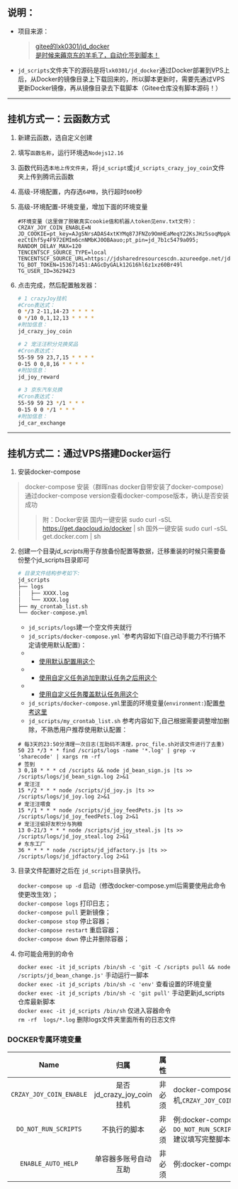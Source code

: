 ## 说明：
* 项目来源：
  > [gitee的lxk0301/jd_docker](https://gitee.com/lxk0301/jd_docker/)  
  > [是时候来薅京东的羊毛了，自动化签到脚本！](https://juejin.cn/post/6894878716192063501)  

* `jd_scripts`文件夹下的源码是将`lxk0301/jd_docker`通过Docker部署到VPS上后，从Docker的镜像目录上下载回来的，所以脚本更新时，需要先通过VPS更新Docker镜像，再从镜像目录去下载脚本（Gitee仓库没有脚本源码！）

---
## 挂机方式一：云函数方式
1. 新建云函数，选自定义创建
2. 填写`函数名称`，运行环境选`Nodejs12.16`
3. 函数代码选`本地上传文件夹`，将`jd_script`或`jd_scripts_crazy_joy_coin`文件夹上传到腾讯云函数
4. 高级-环境配置，内存选`64MB`，执行超时`600`秒
5. 高级-环境配置-环境变量，增加下面的环境变量
   ```properties
   #环境变量（这里做了脱敏真实cookie值和机器人token见env.txt文件）：
   CRZAY_JOY_COIN_ENABLE=N
   JD_COOKIE=pt_key=AJgSNrsADAS4xtKYMq87JFNZo9OmHEaMeqY22KsJHz5soqMppk5TlUTiLOI;pt_pin=Nent;&pt_key=AAJgSYqxADBGhm10BBZy67-ezCtEhf5y4F972EMIm6cnNMbKJ0OBAauo;pt_pin=jd_7b1c5479a095;
   RANDOM_DELAY_MAX=120
   TENCENTSCF_SOURCE_TYPE=local
   TENCENTSCF_SOURCE_URL=https://jdsharedresourcescdn.azureedge.net/jdresource/
   TG_BOT_TOKEN=153671451:AAGcDyGALk12G16hl6z1xz60Br49l
   TG_USER_ID=3629423
   ```
6. 点击完成，然后配置触发器：

    ```bash
    # 1 crazyJoy挂机
    #Cron表达式：
    0 */3 2-11,14-23 * * * *
    0 */10 0,1,12,13 * * * *
    #附加信息：
    jd_crazy_joy_coin
    
    # 2 宠汪汪积分兑换奖品 
    #Cron表达式：
    55-59 59 23,7,15 * * * *
    0-15 0 0,8,16 * * * *
    #附加信息：
    jd_joy_reward

    # 3 京东汽车兑换
    #Cron表达式：
    55-59 59 23 */1 * * *
    0-15 0 0 */1 * * *
    #附加信息：
    jd_car_exchange
    ```

---
## 挂机方式二：通过VPS搭建Docker运行

1. 安装docker-compose
  > docker-compose 安装（群晖nas docker自带安装了docker-compose）
  > 通过docker-compose version查看docker-compose版本，确认是否安装成功
  >> 附：Docker安装 国内一键安装 sudo curl -sSL https://get.daocloud.io/docker | sh 国外一键安装 sudo curl -sSL get.docker.com | sh

2. 创建一个目录*jd_scripts*用于存放备份配置等数据，迁移重装的时候只需要备份整个jd_scripts目录即可
   ```bash
   # 目录文件结构参考如下:
   jd_scripts
   ├── logs
   │   ├── XXXX.log
   │   └── XXXX.log
   ├── my_crontab_list.sh
   └── docker-compose.yml
   ```

   - `jd_scripts/logs`建一个空文件夹就行
   - `jd_scripts/docker-compose.yml` `参考内容如下(自己动手能力不行搞不定请使用默认配置)：
   - - [使用默认配置用这个](./example/default.yml)
   - - [使用自定义任务追加到默认任务之后用这个](./example/custom-append.yml)
   - - [使用自定义任务覆盖默认任务用这个](./example/custom-overwrite.yml)
   - `jd_scripts/docker-compose.yml`里面的环境变量(`environment:`)配置[参考这里](./example/githubAction.md#互助码类环境变量)
   - `jd_scripts/my_crontab_list.sh` 参考内容如下,自己根据需要调整增加删除，不熟悉用户推荐使用默认配置：

   ```shell
   # 每3天的23:50分清理一次日志(互助码不清理，proc_file.sh对该文件进行了去重)
   50 23 */3 * * find /scripts/logs -name '*.log' | grep -v 'sharecode' | xargs rm -rf
   # 签到
   3 0,18 * * * cd /scripts && node jd_bean_sign.js |ts >> /scripts/logs/jd_bean_sign.log 2>&1
   # 宠汪汪
   15 */2 * * * node /scripts/jd_joy.js |ts >> /scripts/logs/jd_joy.log 2>&1
   # 宠汪汪喂食
   15 */1 * * * node /scripts/jd_joy_feedPets.js |ts >> /scripts/logs/jd_joy_feedPets.log 2>&1
   # 宠汪汪偷好友积分与狗粮
   13 0-21/3 * * * node /scripts/jd_joy_steal.js |ts >> /scripts/logs/jd_joy_steal.log 2>&1
   # 东东工厂
   36 * * * * node /scripts/jd_jdfactory.js |ts >> /scripts/logs/jd_jdfactory.log 2>&1
   ```

3. 目录文件配置好之后在 `jd_scripts`目录执行。  

    `docker-compose up -d` 启动（修改docker-compose.yml后需要使用此命令使更改生效）；  
    `docker-compose logs` 打印日志；  
    `docker-compose pull` 更新镜像；  
    `docker-compose stop` 停止容器；  
    `docker-compose restart` 重启容器；  
    `docker-compose down` 停止并删除容器；  

4. 你可能会用到的命令

    `docker exec -it jd_scripts /bin/sh -c 'git -C /scripts pull && node /scripts/jd_bean_change.js'`  手动运行一脚本   
    `docker exec -it jd_scripts /bin/sh -c 'env'`  查看设置的环境变量  
    `docker exec -it jd_scripts /bin/sh -c 'git pull'` 手动更新jd_scripts仓库最新脚本  
    `docker exec -it jd_scripts /bin/sh` 仅进入容器命令   
    `rm -rf  logs/*.log` 删除logs文件夹里面所有的日志文件   

### DOCKER专属环境变量
|        Name       |      归属      |  属性  | 说明                                                         |
| :---------------: | :------------: | :----: | ------------------------------------------------------------ |
| `CRZAY_JOY_COIN_ENABLE` | 是否jd_crazy_joy_coin挂机 | 非必须 | docker-compose.yml文件下填写`CRZAY_JOY_COIN_ENABLE=Y`表示挂机,`CRZAY_JOY_COIN_ENABLE=N`表不挂机 |
| `DO_NOT_RUN_SCRIPTS` | 不执行的脚本 | 非必须 | 例:docker-compose.yml文件里面填写`DO_NOT_RUN_SCRIPTS=jd_family.js&jd_dreamFactory.js&jd_jxnc.js`, 建议填写完整脚本名,不完整的文件名可能导致其他脚本被禁用 |
| `ENABLE_AUTO_HELP` | 单容器多账号自动互助 | 非必须 | 例:docker-compose.yml文件里面填写`ENABLE_AUTO_HELP=true` |

